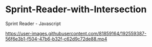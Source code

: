 # Sprint-Reader-with-Intersection
Sprint Reader - Javascript 


https://user-images.githubusercontent.com/81859164/192559387-56f6e3b1-f504-47b6-b32f-c62d9c72de88.mp4

